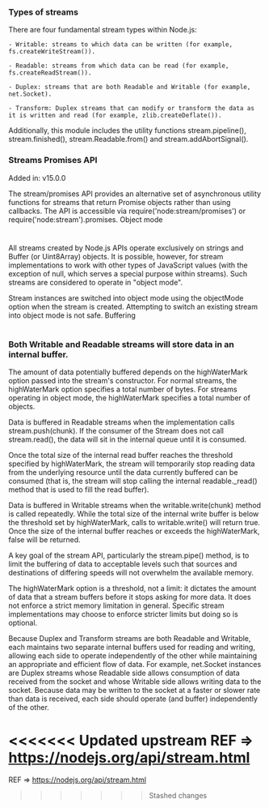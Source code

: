 ### Types of streams


There are four fundamental stream types within Node.js:

    - Writable: streams to which data can be written (for example, fs.createWriteStream()).
    
    - Readable: streams from which data can be read (for example, fs.createReadStream()).
    
    - Duplex: streams that are both Readable and Writable (for example, net.Socket).
    
    - Transform: Duplex streams that can modify or transform the data as it is written and read (for example, zlib.createDeflate()).

Additionally, this module includes the utility functions stream.pipeline(), stream.finished(), stream.Readable.from() and stream.addAbortSignal().

### Streams Promises API

Added in: v15.0.0

The stream/promises API provides an alternative set of asynchronous utility functions for streams that return Promise objects rather than using callbacks. The API is accessible via require('node:stream/promises') or require('node:stream').promises.
Object mode
#

All streams created by Node.js APIs operate exclusively on strings and Buffer (or Uint8Array) objects. It is possible, however, for stream implementations to work with other types of JavaScript values (with the exception of null, which serves a special purpose within streams). Such streams are considered to operate in "object mode".

Stream instances are switched into object mode using the objectMode option when the stream is created. Attempting to switch an existing stream into object mode is not safe.
Buffering
#

### Both Writable and Readable streams will store data in an internal buffer.

The amount of data potentially buffered depends on the highWaterMark option passed into the stream's constructor. For normal streams, the highWaterMark option specifies a total number of bytes. For streams operating in object mode, the highWaterMark specifies a total number of objects.

Data is buffered in Readable streams when the implementation calls stream.push(chunk). If the consumer of the Stream does not call stream.read(), the data will sit in the internal queue until it is consumed.

Once the total size of the internal read buffer reaches the threshold specified by highWaterMark, the stream will temporarily stop reading data from the underlying resource until the data currently buffered can be consumed (that is, the stream will stop calling the internal readable._read() method that is used to fill the read buffer).

Data is buffered in Writable streams when the writable.write(chunk) method is called repeatedly. While the total size of the internal write buffer is below the threshold set by highWaterMark, calls to writable.write() will return true. Once the size of the internal buffer reaches or exceeds the highWaterMark, false will be returned.

A key goal of the stream API, particularly the stream.pipe() method, is to limit the buffering of data to acceptable levels such that sources and destinations of differing speeds will not overwhelm the available memory.

The highWaterMark option is a threshold, not a limit: it dictates the amount of data that a stream buffers before it stops asking for more data. It does not enforce a strict memory limitation in general. Specific stream implementations may choose to enforce stricter limits but doing so is optional.

Because Duplex and Transform streams are both Readable and Writable, each maintains two separate internal buffers used for reading and writing, allowing each side to operate independently of the other while maintaining an appropriate and efficient flow of data. For example, net.Socket instances are Duplex streams whose Readable side allows consumption of data received from the socket and whose Writable side allows writing data to the socket. Because data may be written to the socket at a faster or slower rate than data is received, each side should operate (and buffer) independently of the other.

<<<<<<< Updated upstream
REF => https://nodejs.org/api/stream.html
=======
REF => https://nodejs.org/api/stream.html
>>>>>>> Stashed changes

